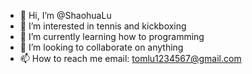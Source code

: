 - 👋 Hi, I’m @ShaohuaLu
- 👀 I’m interested in tennis and kickboxing
- 🌱 I’m currently learning how to programming
- 💞️ I’m looking to collaborate on anything
- 📫 How to reach me email: tomlu1234567@gmail.com

<!---
ShaohuaLu97/ShaohuaLu97 is a ✨ special ✨ repository because its `README.md` (this file) appears on your GitHub profile.
You can click the Preview link to take a look at your changes.
--->
